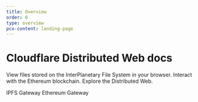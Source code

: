 ```yaml
---
title: Overview
order: 0
type: overview
pcx-content: landing-page
---
```


# Cloudflare Distributed Web docs

<ContentColumn>

View files stored on the InterPlanetary File System in your browser. Interact with the Ethereum blockchain. Explore the Distributed Web.

<ButtonGroup>
  <bongo:button type="primary" href="/ipfs-gateway">
    IPFS Gateway
  </bongo:button>
  <bongo:button type="primary" href="/ethereum-gateway">
    Ethereum Gateway
  </bongo:button>
</ButtonGroup>

</ContentColumn>
